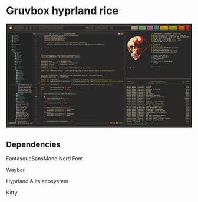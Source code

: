 # Gruvbox hyprland rice
![gruvbox](screenshot.png)

## Dependencies
FantasqueSansMono Nerd Font

Waybar

Hyprland & its ecosystem

Kitty
